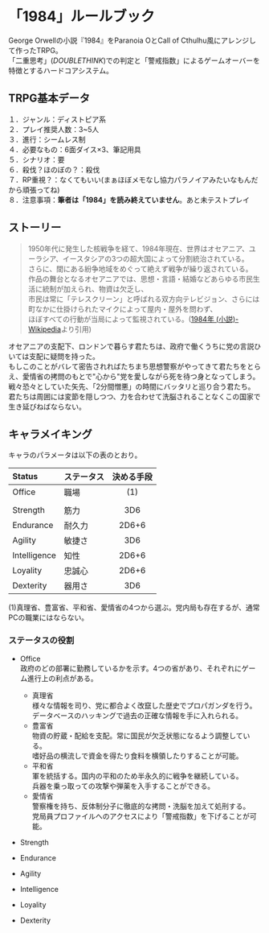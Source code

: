 # 「1984」ルールブック
George Orwellの小説『1984』をParanoia OとCall of Cthulhu風にアレンジして作ったTRPG。  
「二重思考」(*DOUBLETHINK*)での判定と「警戒指数」によるゲームオーバーを特徴とするハードコアシステム。

## TRPG基本データ
１．ジャンル：ディストピア系  
２．プレイ推奨人数：3~5人  
３．進行：シームレス制  
４．必要なもの：6面ダイス×3、筆記用具  
５．シナリオ：要  
６．殺伐？ほのぼの？：殺伐  
７．RP重視？：なくてもいい(まぁほぼメモなし協力パラノイアみたいなもんだから頑張ってね)  
８．注意事項：**筆者は「1984」を読み終えていません**。あと未テストプレイ  

## ストーリー
> 1950年代に発生した核戦争を経て、1984年現在、世界はオセアニア、ユーラシア、イースタシアの3つの超大国によって分割統治されている。  
> さらに、間にある紛争地域をめぐって絶えず戦争が繰り返されている。  
> 作品の舞台となるオセアニアでは、思想・言語・結婚などあらゆる市民生活に統制が加えられ、物資は欠乏し、  
> 市民は常に「テレスクリーン」と呼ばれる双方向テレビジョン、さらには町なかに仕掛けられたマイクによって屋内・屋外を問わず、  
> ほぼすべての行動が当局によって監視されている。([1984年 (小説)-Wikipedia](https://ja.wikipedia.org/wiki/1984%E5%B9%B4_(%E5%B0%8F%E8%AA%AC))より引用)  

オセアニアの支配下、ロンドンで暮らす君たちは、政府で働くうちに党の言説ひいては支配に疑問を持った。  
もしこのことがバレて密告されればたちまち思想警察がやってきて君たちをとらえ、愛情省の拷問のもとで"心から"党を愛しながら死を待つ身となってしまう。  
戦々恐々としていた矢先、「2分間憎悪」の時間にバッタリと巡り合う君たち。  
君たちは周囲には変節を隠しつつ、力を合わせて洗脳されることなくこの国家で生き延びねばならない。  

## キャラメイキング
キャラのパラメータは以下の表のとおり。

|Status|ステータス|決める手段|
|:---|:---|:---:|
|Office      |職場  |(1)  |
||||
|Strength    |筋力  |3D6  |
|Endurance   |耐久力|2D6+6|
|Agility     |敏捷さ|3D6  |
|Intelligence|知性  |2D6+6|
|Loyality    |忠誠心|2D6+6|
|Dexterity   |器用さ|3D6  |

(1)真理省、豊富省、平和省、愛情省の4つから選ぶ。党内局も存在するが、通常PCの職業にはならない。

### ステータスの役割
- Office  
政府のどの部署に勤務しているかを示す。4つの省があり、それぞれにゲーム進行上の利点がある。  
  - 真理省  
  様々な情報を司り、党に都合よく改竄した歴史でプロパガンダを行う。  
  データベースのハッキングで過去の正確な情報を手に入れられる。  
  - 豊富省  
  物資の貯蔵・配給を支配。常に国民が欠乏状態になるよう調整している。  
  嗜好品の横流しで資金を得たり食料を横領したりすることが可能。  
  - 平和省  
  軍を統括する。国内の平和のため半永久的に戦争を継続している。  
  兵器を乗っ取っての攻撃や弾薬を入手することができる。
  - 愛情省  
  警察権を持ち、反体制分子に徹底的な拷問・洗脳を加えて処刑する。  
  党局員プロファイルへのアクセスにより「警戒指数」を下げることが可能。  
- Strength  

- Endurance  
- Agility  
- Intelligence  
- Loyality  
- Dexterity  
